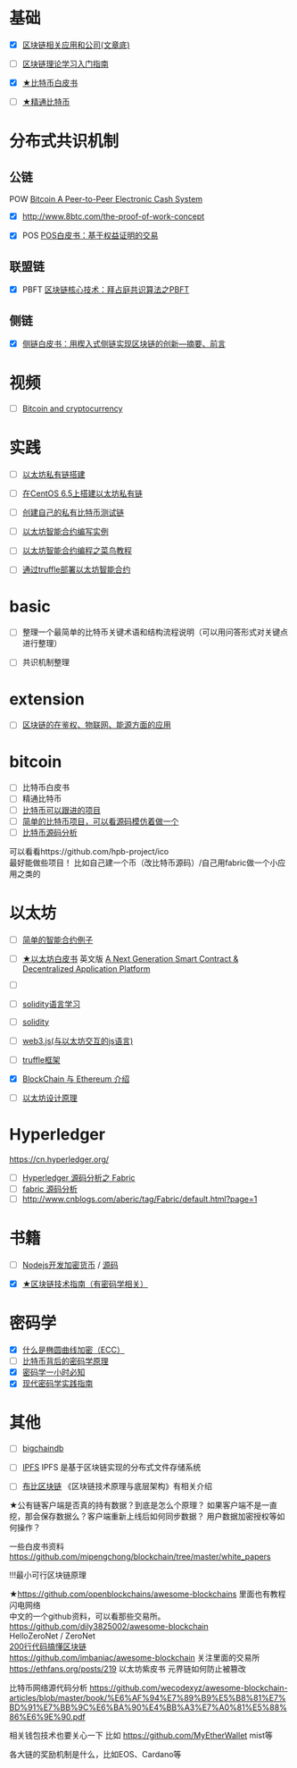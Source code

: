 # 基础
- [x] [区块链相关应用和公司(文章底)](http://www.8btc.com/what-is-blockchain)
- [ ] [区块链理论学习入门指南](https://daimajia.com/2017/08/24/how-to-start-blockchain-learning)
- [x] [★比特币白皮书](http://www.8btc.com/wiki/bitcoin-a-peer-to-peer-electronic-cash-system)
- [ ] [★精通比特币](http://zhibimo.com/read/wang-miao/mastering-bitcoin/index.html)


# 分布式共识机制
## 公链
POW [Bitcoin A Peer-to-Peer Electronic Cash System](http://www.8btc.com/wiki/bitcoin-a-peer-to-peer-electronic-cash-system)
- [x] http://www.8btc.com/the-proof-of-work-concept

- [x] POS [POS白皮书：基于权益证明的交易](http://www.8btc.com/pos-white-book)

## 联盟链
- [x] PBFT [区块链核心技术：拜占庭共识算法之PBFT](https://www.jianshu.com/p/fb5edf031afd)

## 侧链
- [x] [侧链白皮书：用楔入式侧链实现区块链的创新—摘要、前言](http://www.8btc.com/enabling-blockchain-innovations-with-pegged-sidechains-abstract-introduction)

# 视频
- [ ] [Bitcoin and cryptocurrency](https://www.coursera.org/learn/cryptocurrency)

# 实践
- [ ] [以太坊私有链搭建](https://zhuanlan.zhihu.com/p/27106175)
- [ ] [在CentOS 6.5上搭建以太坊私有链](https://link.zhihu.com/?target=http%3A//www.huiyanghua.com/article/plant/469/4707.html)
- [ ] [创建自己的私有比特币测试链](https://link.zhihu.com/?target=http%3A//bitshuo.com/topic/5847b86b63baf1df6cad0d6f)
- [ ] [以太坊智能合约编写实例](https://link.zhihu.com/?target=http%3A//blog.csdn.net/u013137970/article/details/53018423)
- [ ] [以太坊智能合约编程之菜鸟教程](https://link.zhihu.com/?target=http%3A//ethfans.org/posts/101-noob-intro)
- [ ] [通过truffle部署以太坊智能合约](https://link.zhihu.com/?target=http%3A//bitshuo.com/topic/584241f863baf1df6cad0d40)


# basic
- [ ] 整理一个最简单的比特币关键术语和结构流程说明（可以用问答形式对关键点进行整理）
- [ ] 共识机制整理


# extension
- [ ] [区块链的在鉴权、物联网、能源方面的应用](https://github.com/yjjnls/awesome-non-financial-blockchain)


# bitcoin
- [ ] 比特币白皮书
- [ ] 精通比特币
- [ ] [比特币可以跟进的项目](https://github.com/bitpay/bitcore)
- [ ] [简单的比特币项目，可以看源码模仿着做一个](https://github.com/bitpay/bitcoind.js)
- [ ] [比特币源码分析](https://www.jianshu.com/u/30081a05cf95)

可以看看https://github.com/hpb-project/ico  
最好能做些项目！  比如自己建一个币（改比特币源码）/自己用fabric做一个小应用之类的

# 以太坊
- [ ] [简单的智能合约例子](https://ethfans.org/posts/block-chain-technology-smart-contracts-and-ethereum)
- [ ] [★以太坊白皮书](http://ethfans.org/wikis/%E4%BB%A5%E5%A4%AA%E5%9D%8A%E7%99%BD%E7%9A%AE%E4%B9%A6)
英文版 [A Next Generation Smart Contract & Decentralized Application Platform](http://www.the-blockchain.com/docs/Ethereum_white_paper-a_next_generation_smart_contract_and_decentralized_application_platform-vitalik-buterin.pdf)
- [ ] [](http://blog.csdn.net/teaspring/article/details/75389151?locationNum=3&fps=1)
- [ ] [solidity语言学习](https://solidity.readthedocs.io/en/develop/)
- [ ] [solidity](http://ethfans.org/wikis/Solidity-%E6%96%87%E6%A1%A3--%E7%AC%AC%E4%B8%80%E7%AB%A0)
- [ ] [web3.js(与以太坊交互的js语言)](https://github.com/ethereum/web3.js)
- [ ] [truffle框架](http://truffleframework.com/)

- [x] [BlockChain 与 Ethereum 介绍](https://jysperm.me/2016/05/blockchain-slides/)
- [ ] [以太坊设计原理](https://ethfans.org/posts/510)

# Hyperledger
https://cn.hyperledger.org/  
- [ ] [Hyperledger 源码分析之 Fabric](https://link.zhihu.com/?target=https%3A//yeasy.gitbooks.io/hyperledger_code_fabric/content/)
- [ ] [fabric 源码分析](https://blog.csdn.net/idsuf698987/article/category/7016640/2)
- [ ] http://www.cnblogs.com/aberic/tag/Fabric/default.html?page=1

# 书籍
- [ ] [Nodejs开发加密货币](https://github.com/imfly/bitcoin-on-nodejs) / [源码](https://github.com/Ebookcoin/ebookcoin)
- [x] [★区块链技术指南（有密码学相关）](https://link.zhihu.com/?target=https%3A//yeasy.gitbooks.io/blockchain_guide/content/)


# 密码学
- [x] [什么是椭圆曲线加密（ECC）](https://link.zhihu.com/?target=http%3A//8btc.com/article-138-1.html)
- [ ] [比特币背后的密码学原理](https://link.zhihu.com/?target=http%3A//www.jianshu.com/p/225ff9439132)
- [x] [密码学一小时必知](https://link.zhihu.com/?target=https%3A//blog.helong.info/blog/2015/04/12/translate-Everything-you-need-to-know-about-cryptgraphy-in-1-hour/)
- [x] [现代密码学实践指南](https://blog.helong.info/blog/2015/06/06/modern-crypto/)

# 其他
- [ ] [bigchaindb](https://link.zhihu.com/?target=https%3A//www.bigchaindb.com/)
- [ ] [IPFS](https://link.zhihu.com/?target=https%3A//ipfs.io/) IPFS 是基于区块链实现的分布式文件存储系统
- [ ] [布比区块链](https://link.zhihu.com/?target=http%3A//www.bubi.cn/) 《区块链技术原理与底层架构》有相关介绍


★公有链客户端是否真的持有数据？到底是怎么个原理？
如果客户端不是一直挖，那会保存数据么？客户端重新上线后如何同步数据？
用户数据加密授权等如何操作？


一些白皮书资料 https://github.com/mipengchong/blockchain/tree/master/white_papers

!!!最小可行区块链原理

★https://github.com/openblockchains/awesome-blockchains 里面也有教程  
闪电网络  
中文的一个github资料，可以看那些交易所。https://github.com/dily3825002/awesome-blockchain  
HelloZeroNet / ZeroNet    
[200行代码搞懂区块链](https://mp.weixin.qq.com/s/9g-c3_YR4MJ3JWzrQN_b6A)  
https://github.com/imbaniac/awesome-blockchain 关注里面的交易所   
https://ethfans.org/posts/219 以太坊紫皮书
元界链如何防止被篡改

比特币网络源代码分析
https://github.com/wecodexyz/awesome-blockchain-articles/blob/master/book/%E6%AF%94%E7%89%B9%E5%B8%81%E7%BD%91%E7%BB%9C%E6%BA%90%E4%BB%A3%E7%A0%81%E5%88%86%E6%9E%90.pdf

相关钱包技术也要关心一下 比如 https://github.com/MyEtherWallet mist等

各大链的奖励机制是什么，比如EOS、Cardano等